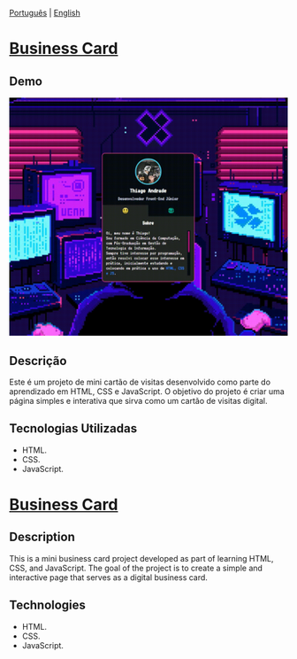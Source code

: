 [Português](#pt-br) | [English](#en) 
# [Business Card](https://im4k1r4.github.io/mini-cv/) <a name="pt-br"></a>

## Demo
![Demonstração do Mini Cartão de Visitas](https://github.com/im4k1r4/mini-cv/blob/main/src/images/demo-project.gif)

## Descrição 
Este é um projeto de mini cartão de visitas desenvolvido como parte do aprendizado em HTML, CSS e JavaScript. O objetivo do projeto é criar uma página simples e interativa que sirva como um cartão de visitas digital.

## Tecnologias Utilizadas
- HTML.
- CSS.
- JavaScript.

# [Business Card](https://im4k1r4.github.io/mini-cv/)<a name="en"></a>

## Description 
This is a mini business card project developed as part of learning HTML, CSS, and JavaScript. The goal of the project is to create a simple and interactive page that serves as a digital business card.

## Technologies
- HTML.
- CSS.
- JavaScript.
